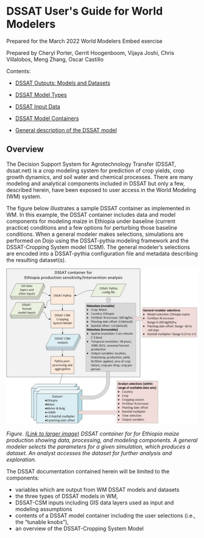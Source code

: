 # DSSAT User's Guide for World Modelers
Prepared for the March 2022 World Modelers Embed exercise

Prepared by Cheryl Porter, Gerrit Hoogenboom, Vijaya Joshi, Chris Villalobos, Meng Zhang, Oscar Castillo

Contents: 
- [DSSAT Outputs: Models and Datasets](Model_outputs.md)

- [DSSAT Model Types](Model_types.md)

- [DSSAT Input Data](Input_data.md)

- [DSSAT Model Containers](DSSAT_model_containers.md)

- [General description of the DSSAT model](DSSAT-CSM.md)


## Overview

The Decision Support System for Agrotechnology Transfer (DSSAT, dssat.net) is a crop modeling system for prediction of crop yields, crop growth dynamics, and soil water and chemical processes. There are many modeling and analytical components included in DSSAT but only a few, described herein, have been exposed to user access in the World Modeling (WM) system.

The figure below illustrates a sample DSSAT container as implemented in WM. In this example, the DSSAT container includes data and model components for modeling maize in Ethiopia under baseline (current practice) conditions and a few options for perturbing those baseline conditions. When a general modeler makes selections, simulations are performed on Dojo using the DSSAT-pythia modeling framework and the DSSAT-Cropping System model (CSM). The general modeler’s selections are encoded into a DSSAT-pythia configuration file and metadata describing the resulting dataset(s).  

![image](https://raw.githubusercontent.com/DSSAT/dssat-pythia-wm/master/docs/images/Pythia_container_v4_small.jpg)



*Figure. [(Link to larger image)](https://raw.githubusercontent.com/DSSAT/dssat-pythia-wm/master/docs/images/Pythia_container_v4.jpg) DSSAT container for for Ethiopia maize production showing data, processing, and modeling components. A general modeler selects the parameters for a given simulation, which produces a dataset. An analyst accesses the dataset for further analysis and exploration.*


The DSSAT documentation contained herein will be limited to the components:
- variables which are output from WM DSSAT models and datasets
- the three types of DSSAT models in WM,
-	DSSAT-CSM inputs including GIS data layers used as input and modeling assumptions
-	contents of a DSSAT model container including the user selections (i.e., the “tunable knobs”),
-	an overview of the DSSAT-Cropping System Model

